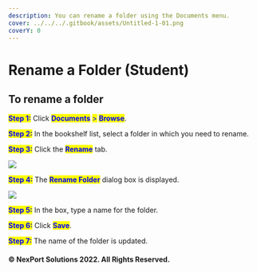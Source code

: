 ```yaml
---
description: You can rename a folder using the Documents menu.
cover: ../../../.gitbook/assets/Untitled-1-01.png
coverY: 0
---
```


# Rename a Folder (Student)

## &#x20;To rename a folder

<mark style="color:blue;">**Step 1:**</mark>  Click <mark style="color:blue;">**Documents**</mark> <mark style="color:blue;"></mark><mark style="color:blue;">></mark> <mark style="color:blue;"></mark><mark style="color:blue;">**Browse**</mark>.

<mark style="color:blue;">**Step 2:**</mark>  In the bookshelf list, select a folder in which you need to rename.

<mark style="color:blue;">**Step 3:**</mark>  Click the <mark style="color:blue;">**Rename**</mark> tab.

![](https://www.nexportcampus.com/Content/Guides/sweb/Content/Resources/Images/Documents/Folder\_Rename\_550x261.png)

<mark style="color:blue;">**Step 4:**</mark>  The <mark style="color:blue;">**Rename Folder**</mark> dialog box is displayed.

![](https://www.nexportcampus.com/Content/Guides/sweb/Content/Resources/Images/Documents/Folder\_Rename\_Folder.png)

<mark style="color:blue;">**Step 5:**</mark>  In the box, type a name for the folder.

<mark style="color:blue;">**Step 6:**</mark>  Click <mark style="color:blue;">**Save**</mark>.

<mark style="color:blue;">**Step 7:**</mark>  The name of the folder is updated.

#### © NexPort Solutions 2022. All Rights Reserved.
